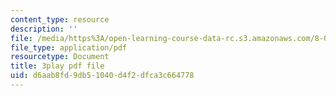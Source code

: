 ```yaml
---
content_type: resource
description: ''
file: /media/https%3A/open-learning-course-data-rc.s3.amazonaws.com/8-05-quantum-physics-ii-fall-2013/d6aab8fd9db51040d4f2dfca3c664778_xieyFMfX-Ao.pdf
file_type: application/pdf
resourcetype: Document
title: 3play pdf file
uid: d6aab8fd-9db5-1040-d4f2-dfca3c664778
---
```

